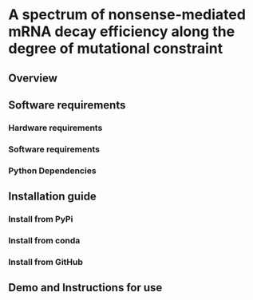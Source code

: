 # A spectrum of nonsense-mediated mRNA decay efficiency along the degree of mutational constraint

## Overview

## Software requirements

### Hardware requirements
### Software requirements
### Python Dependencies

## Installation guide
### Install from PyPi
### Install from conda
### Install from GitHub


## Demo and Instructions for use

